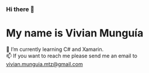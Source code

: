 ### Hi there 👋

<!--
**vivianmunguia/vivianmunguia** is a ✨ _special_ ✨ repository because its `README.md` (this file) appears on your GitHub profile.

Here are some ideas to get you started:

- 🔭 I’m currently working on ...
- 🌱 I’m currently learning ...
- 👯 I’m looking to collaborate on ...
- 🤔 I’m looking for help with ...
- 💬 Ask me about ...
- 📫 How to reach me: ...
- 😄 Pronouns: ...
- ⚡ Fun fact: ...
-->

# My name is Vivian Munguía 

🌱 I’m currently learning C# and Xamarin. <br>
📫 If you want to reach me please send me an email to vivian.munguia.mtz@gmail.com


